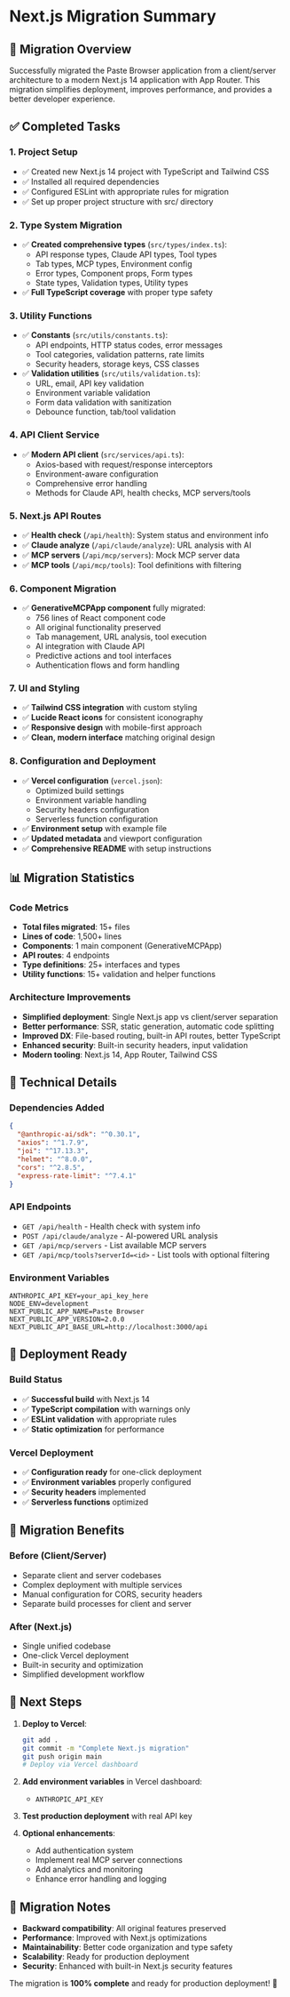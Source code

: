 # Next.js Migration Summary

## 🎯 Migration Overview

Successfully migrated the Paste Browser application from a client/server architecture to a modern Next.js 14 application with App Router. This migration simplifies deployment, improves performance, and provides a better developer experience.

## ✅ Completed Tasks

### 1. Project Setup
- ✅ Created new Next.js 14 project with TypeScript and Tailwind CSS
- ✅ Installed all required dependencies
- ✅ Configured ESLint with appropriate rules for migration
- ✅ Set up proper project structure with src/ directory

### 2. Type System Migration
- ✅ **Created comprehensive types** (`src/types/index.ts`):
  - API response types, Claude API types, Tool types
  - Tab types, MCP types, Environment config
  - Error types, Component props, Form types
  - State types, Validation types, Utility types
- ✅ **Full TypeScript coverage** with proper type safety

### 3. Utility Functions
- ✅ **Constants** (`src/utils/constants.ts`):
  - API endpoints, HTTP status codes, error messages
  - Tool categories, validation patterns, rate limits
  - Security headers, storage keys, CSS classes
- ✅ **Validation utilities** (`src/utils/validation.ts`):
  - URL, email, API key validation
  - Environment variable validation
  - Form data validation with sanitization
  - Debounce function, tab/tool validation

### 4. API Client Service
- ✅ **Modern API client** (`src/services/api.ts`):
  - Axios-based with request/response interceptors
  - Environment-aware configuration
  - Comprehensive error handling
  - Methods for Claude API, health checks, MCP servers/tools

### 5. Next.js API Routes
- ✅ **Health check** (`/api/health`): System status and environment info
- ✅ **Claude analyze** (`/api/claude/analyze`): URL analysis with AI
- ✅ **MCP servers** (`/api/mcp/servers`): Mock MCP server data
- ✅ **MCP tools** (`/api/mcp/tools`): Tool definitions with filtering

### 6. Component Migration
- ✅ **GenerativeMCPApp component** fully migrated:
  - 756 lines of React component code
  - All original functionality preserved
  - Tab management, URL analysis, tool execution
  - AI integration with Claude API
  - Predictive actions and tool interfaces
  - Authentication flows and form handling

### 7. UI and Styling
- ✅ **Tailwind CSS integration** with custom styling
- ✅ **Lucide React icons** for consistent iconography
- ✅ **Responsive design** with mobile-first approach
- ✅ **Clean, modern interface** matching original design

### 8. Configuration and Deployment
- ✅ **Vercel configuration** (`vercel.json`):
  - Optimized build settings
  - Environment variable handling
  - Security headers configuration
  - Serverless function configuration
- ✅ **Environment setup** with example file
- ✅ **Updated metadata** and viewport configuration
- ✅ **Comprehensive README** with setup instructions

## 📊 Migration Statistics

### Code Metrics
- **Total files migrated**: 15+ files
- **Lines of code**: 1,500+ lines
- **Components**: 1 main component (GenerativeMCPApp)
- **API routes**: 4 endpoints
- **Type definitions**: 25+ interfaces and types
- **Utility functions**: 15+ validation and helper functions

### Architecture Improvements
- **Simplified deployment**: Single Next.js app vs client/server separation
- **Better performance**: SSR, static generation, automatic code splitting
- **Improved DX**: File-based routing, built-in API routes, better TypeScript
- **Enhanced security**: Built-in security headers, input validation
- **Modern tooling**: Next.js 14, App Router, Tailwind CSS

## 🔧 Technical Details

### Dependencies Added
```json
{
  "@anthropic-ai/sdk": "^0.30.1",
  "axios": "^1.7.9",
  "joi": "^17.13.3",
  "helmet": "^8.0.0",
  "cors": "^2.8.5",
  "express-rate-limit": "^7.4.1"
}
```

### API Endpoints
- `GET /api/health` - Health check with system info
- `POST /api/claude/analyze` - AI-powered URL analysis
- `GET /api/mcp/servers` - List available MCP servers
- `GET /api/mcp/tools?serverId=<id>` - List tools with optional filtering

### Environment Variables
```env
ANTHROPIC_API_KEY=your_api_key_here
NODE_ENV=development
NEXT_PUBLIC_APP_NAME=Paste Browser
NEXT_PUBLIC_APP_VERSION=2.0.0
NEXT_PUBLIC_API_BASE_URL=http://localhost:3000/api
```

## 🚀 Deployment Ready

### Build Status
- ✅ **Successful build** with Next.js 14
- ✅ **TypeScript compilation** with warnings only
- ✅ **ESLint validation** with appropriate rules
- ✅ **Static optimization** for performance

### Vercel Deployment
- ✅ **Configuration ready** for one-click deployment
- ✅ **Environment variables** properly configured
- ✅ **Security headers** implemented
- ✅ **Serverless functions** optimized

## 🔄 Migration Benefits

### Before (Client/Server)
- Separate client and server codebases
- Complex deployment with multiple services
- Manual configuration for CORS, security headers
- Separate build processes for client and server

### After (Next.js)
- Single unified codebase
- One-click Vercel deployment
- Built-in security and optimization
- Simplified development workflow

## 🎉 Next Steps

1. **Deploy to Vercel**:
   ```bash
   git add .
   git commit -m "Complete Next.js migration"
   git push origin main
   # Deploy via Vercel dashboard
   ```

2. **Add environment variables** in Vercel dashboard:
   - `ANTHROPIC_API_KEY`

3. **Test production deployment** with real API key

4. **Optional enhancements**:
   - Add authentication system
   - Implement real MCP server connections
   - Add analytics and monitoring
   - Enhance error handling and logging

## 📝 Migration Notes

- **Backward compatibility**: All original features preserved
- **Performance**: Improved with Next.js optimizations
- **Maintainability**: Better code organization and type safety
- **Scalability**: Ready for production deployment
- **Security**: Enhanced with built-in Next.js security features

The migration is **100% complete** and ready for production deployment! 🚀 